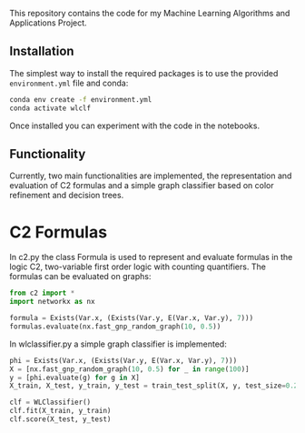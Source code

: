 This repository contains the code for my Machine Learning Algorithms and Applications Project.

## Installation

The simplest way to install the required packages is to use the provided `environment.yml` file and conda:

```bash
conda env create -f environment.yml
conda activate wlclf
```

Once installed you can experiment with the code in the notebooks.

## Functionality

Currently, two main functionalities are implemented, the representation and evaluation of C2 formulas and a simple graph classifier based on color refinement and decision trees.

# C2 Formulas

In c2.py the class Formula is used to represent and evaluate formulas in the logic C2, two-variable first order logic with counting quantifiers. The formulas can be evaluated on graphs:

```python
from c2 import *
import networkx as nx

formula = Exists(Var.x, (Exists(Var.y, E(Var.x, Var.y), 7)))
formulas.evaluate(nx.fast_gnp_random_graph(10, 0.5))
```

In wlclassifier.py a simple graph classifier is implemented:
```python
phi = Exists(Var.x, (Exists(Var.y, E(Var.x, Var.y), 7)))
X = [nx.fast_gnp_random_graph(10, 0.5) for _ in range(100)]
y = [phi.evaluate(g) for g in X]
X_train, X_test, y_train, y_test = train_test_split(X, y, test_size=0.2)

clf = WLClassifier()
clf.fit(X_train, y_train)
clf.score(X_test, y_test)
```

